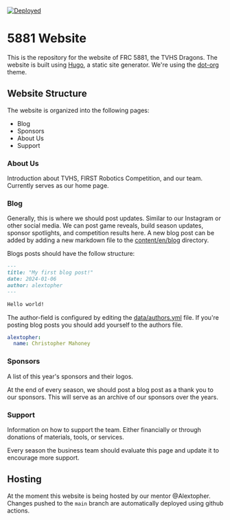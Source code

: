 [![Deployed](https://github.com/FRC5881/web/actions/workflows/deploy.yml/badge.svg)](https://github.com/FRC5881/web/actions/workflows/deploy.yml)

# 5881 Website

This is the repository for the website of FRC 5881, the TVHS Dragons. The website is built using [Hugo](https://gohugo.io/), a static site generator. We're using the [dot-org](https://themes.gohugo.io/themes/dot-org-hugo-theme/) theme.

## Website Structure

The website is organized into the following pages:

- Blog
- Sponsors
- About Us
- Support

### About Us

Introduction about TVHS, FIRST Robotics Competition, and our team. Currently serves as our home page.

### Blog

Generally, this is where we should post updates. Similar to our Instagram or other social media. We can post game reveals, build season updates, sponsor spotlights, and competition results here. A new blog post can be added by adding a new markdown file to the [content/en/blog](content/en/blog) directory.

Blogs posts should have the follow structure:

```markdown
---
title: "My first blog post!"
date: 2024-01-06
author: alextopher
---

Hello world!
```

The author-field is configured by editing the [data/authors.yml](data/authors.yml) file. If you're posting blog posts you should add yourself to the authors file.

```yaml
alextopher:
  name: Christopher Mahoney
```

### Sponsors

A list of this year's sponsors and their logos.

At the end of every season, we should post a blog post as a thank you to our sponsors. This will serve as an archive of our sponsors over the years.

### Support

Information on how to support the team. Either financially or through donations of materials, tools, or services.

Every season the business team should evaluate this page and update it to encourage more support.

## Hosting

At the moment this website is being hosted by our mentor @Alextopher. Changes pushed to the `main` branch are automatically deployed using github actions.
